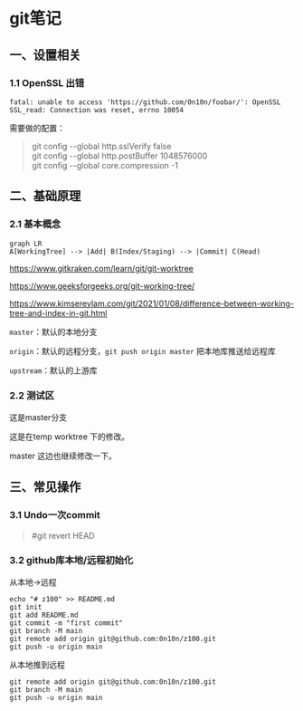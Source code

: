 # git笔记


## 一、设置相关

### 1.1 OpenSSL 出错
```
fatal: unable to access 'https://github.com/0n10n/foobar/': OpenSSL SSL_read: Connection was reset, errno 10054
```

需要做的配置：

> git config --global http.sslVerify false  
> git config --global http.postBuffer 1048576000  
> git config --global core.compression -1  

## 二、基础原理

### 2.1 基本概念

```mermaid
graph LR
A[WorkingTree] --> |Add| B(Index/Staging) --> |Commit| C(Head)
```

https://www.gitkraken.com/learn/git/git-worktree

https://www.geeksforgeeks.org/git-working-tree/

https://www.kimsereylam.com/git/2021/01/08/difference-between-working-tree-and-index-in-git.html

`master`：默认的本地分支

`origin`：默认的远程分支，`git push origin master` 把本地库推送给远程库

`upstream`：默认的上游库

### 2.2 测试区

这是master分支



这是在temp worktree 下的修改。

master 这边也继续修改一下。


## 三、常见操作
### 3.1 Undo一次commit

>\#git revert HEAD 



### 3.2 github库本地/远程初始化

从本地->远程

```
echo "# z100" >> README.md
git init
git add README.md
git commit -m "first commit"
git branch -M main
git remote add origin git@github.com:0n10n/z100.git
git push -u origin main
```

从本地推到远程

```
git remote add origin git@github.com:0n10n/z100.git
git branch -M main
git push -u origin main
```